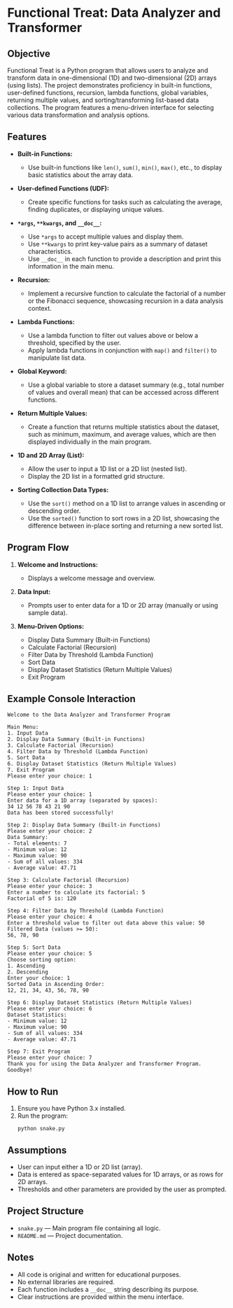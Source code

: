 # Functional Treat: Data Analyzer and Transformer

## Objective

Functional Treat is a Python program that allows users to analyze and transform data in one-dimensional (1D) and two-dimensional (2D) arrays (using lists). The project demonstrates proficiency in built-in functions, user-defined functions, recursion, lambda functions, global variables, returning multiple values, and sorting/transforming list-based data collections. The program features a menu-driven interface for selecting various data transformation and analysis options.

## Features

- **Built-in Functions:**  
  - Use built-in functions like `len()`, `sum()`, `min()`, `max()`, etc., to display basic statistics about the array data.

- **User-defined Functions (UDF):**  
  - Create specific functions for tasks such as calculating the average, finding duplicates, or displaying unique values.

- **`*args`, `**kwargs`, and `__doc__`:**  
  - Use `*args` to accept multiple values and display them.  
  - Use `**kwargs` to print key-value pairs as a summary of dataset characteristics.  
  - Use `__doc__` in each function to provide a description and print this information in the main menu.

- **Recursion:**  
  - Implement a recursive function to calculate the factorial of a number or the Fibonacci sequence, showcasing recursion in a data analysis context.

- **Lambda Functions:**  
  - Use a lambda function to filter out values above or below a threshold, specified by the user.  
  - Apply lambda functions in conjunction with `map()` and `filter()` to manipulate list data.

- **Global Keyword:**  
  - Use a global variable to store a dataset summary (e.g., total number of values and overall mean) that can be accessed across different functions.

- **Return Multiple Values:**  
  - Create a function that returns multiple statistics about the dataset, such as minimum, maximum, and average values, which are then displayed individually in the main program.

- **1D and 2D Array (List):**  
  - Allow the user to input a 1D list or a 2D list (nested list).  
  - Display the 2D list in a formatted grid structure.

- **Sorting Collection Data Types:**  
  - Use the `sort()` method on a 1D list to arrange values in ascending or descending order.  
  - Use the `sorted()` function to sort rows in a 2D list, showcasing the difference between in-place sorting and returning a new sorted list.

## Program Flow

1. **Welcome and Instructions:**  
   - Displays a welcome message and overview.

2. **Data Input:**  
   - Prompts user to enter data for a 1D or 2D array (manually or using sample data).

3. **Menu-Driven Options:**  
   - Display Data Summary (Built-in Functions)
   - Calculate Factorial (Recursion)
   - Filter Data by Threshold (Lambda Function)
   - Sort Data
   - Display Dataset Statistics (Return Multiple Values)
   - Exit Program

## Example Console Interaction

```
Welcome to the Data Analyzer and Transformer Program

Main Menu:
1. Input Data
2. Display Data Summary (Built-in Functions)
3. Calculate Factorial (Recursion)
4. Filter Data by Threshold (Lambda Function)
5. Sort Data
6. Display Dataset Statistics (Return Multiple Values)
7. Exit Program
Please enter your choice: 1

Step 1: Input Data
Please enter your choice: 1
Enter data for a 1D array (separated by spaces):
34 12 56 78 43 21 90
Data has been stored successfully!

Step 2: Display Data Summary (Built-in Functions)
Please enter your choice: 2
Data Summary:
- Total elements: 7
- Minimum value: 12
- Maximum value: 90
- Sum of all values: 334
- Average value: 47.71

Step 3: Calculate Factorial (Recursion)
Please enter your choice: 3
Enter a number to calculate its factorial: 5
Factorial of 5 is: 120

Step 4: Filter Data by Threshold (Lambda Function)
Please enter your choice: 4
Enter a threshold value to filter out data above this value: 50
Filtered Data (values >= 50):
56, 78, 90

Step 5: Sort Data
Please enter your choice: 5
Choose sorting option:
1. Ascending
2. Descending
Enter your choice: 1
Sorted Data in Ascending Order:
12, 21, 34, 43, 56, 78, 90

Step 6: Display Dataset Statistics (Return Multiple Values)
Please enter your choice: 6
Dataset Statistics:
- Minimum value: 12
- Maximum value: 90
- Sum of all values: 334
- Average value: 47.71

Step 7: Exit Program
Please enter your choice: 7
Thank you for using the Data Analyzer and Transformer Program. Goodbye!
```

## How to Run

1. Ensure you have Python 3.x installed.
2. Run the program:
   ```
   python snake.py
   ```

## Assumptions

- User can input either a 1D or 2D list (array).
- Data is entered as space-separated values for 1D arrays, or as rows for 2D arrays.
- Thresholds and other parameters are provided by the user as prompted.

## Project Structure

- `snake.py` — Main program file containing all logic.
- `README.md` — Project documentation.

## Notes

- All code is original and written for educational purposes.
- No external libraries are required.
- Each function includes a `__doc__` string describing its purpose.
- Clear instructions are provided within the menu interface.
